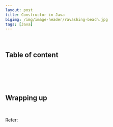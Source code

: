 ```yaml
---
layout: post
title: Constructor in Java
bigimg: /img/image-header/ravashing-beach.jpg
tags: [Java]
---
```





<br>

## Table of content




<br>

## 




<br>

## Wrapping up




<br>

Refer:

